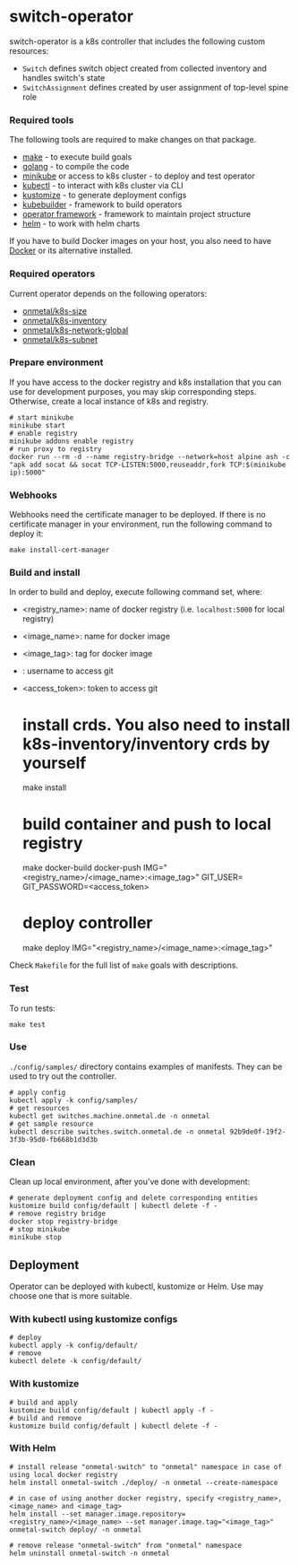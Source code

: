 # switch-operator
switch-operator is a k8s controller that includes the following custom resources:  
- `Switch` defines switch object created from collected inventory and handles switch's state
- `SwitchAssignment` defines created by user assignment of top-level spine role

### Required tools
The following tools are required to make changes on that package.

- [make](https://www.gnu.org/software/make/) - to execute build goals
- [golang](https://golang.org/) - to compile the code
- [minikube](https://minikube.sigs.k8s.io/) or access to k8s cluster - to deploy and test operator
- [kubectl](https://kubernetes.io/docs/tasks/tools/install-kubectl/) - to interact with k8s cluster via CLI
- [kustomize](https://kustomize.io/) - to generate deployment configs
- [kubebuilder](https://book.kubebuilder.io) - framework to build operators
- [operator framework](https://operatorframework.io/) - framework to maintain project structure
- [helm](https://helm.sh/) - to work with helm charts

If you have to build Docker images on your host,
you also need to have [Docker](https://www.docker.com/) or its alternative installed.

### Required operators
Current operator depends on the following operators:
- [onmetal/k8s-size](https://github.com/onmetal/k8s-size)
- [onmetal/k8s-inventory](https://github.com/onmetal/k8s-inventory)
- [onmetal/k8s-network-global](https://github.com/onmetal/k8s-network-global)
- [onmetal/k8s-subnet](https://github.com/onmetal/k8s-subnet)

### Prepare environment
If you have access to the docker registry and k8s installation that you can use for development purposes, you may skip
corresponding steps. Otherwise, create a local instance of k8s and registry.

    # start minikube
    minikube start
    # enable registry
    minikube addons enable registry
    # run proxy to registry
    docker run --rm -d --name registry-bridge --network=host alpine ash -c "apk add socat && socat TCP-LISTEN:5000,reuseaddr,fork TCP:$(minikube ip):5000"

### Webhooks
Webhooks need the certificate manager to be deployed. If there is no certificate manager in your environment, run the following 
command to deploy it:

    make install-cert-manager

### Build and install
In order to build and deploy, execute following command set, where:
- <registry_name>: name of docker registry (i.e. `localhost:5000` for local registry)
- <image_name>: name for docker image
- <image_tag>: tag for docker image
- <username>: username to access git
- <access_token>: token to access git


    # install crds. You also need to install k8s-inventory/inventory crds by yourself
    make install
    # build container and push to local registry
    make docker-build docker-push IMG="<registry_name>/<image_name>:<image_tag>" GIT_USER=<username> GIT_PASSWORD=<access_token>
    # deploy controller
    make deploy IMG="<registry_name>/<image_name>:<image_tag>"

Check `Makefile` for the full list of `make` goals with descriptions.

### Test
To run tests:

    make test

### Use
`./config/samples/` directory contains examples of manifests. They can be used to try out the controller.

    # apply config
    kubectl apply -k config/samples/
    # get resources
    kubectl get switches.machine.onmetal.de -n onmetal
    # get sample resource
    kubectl describe switches.switch.onmetal.de -n onmetal 92b9de0f-19f2-3f3b-95d0-fb668b1d3d3b

### Clean
Clean up local environment, after you've done with development:

    # generate deployment config and delete corresponding entities
    kustomize build config/default | kubectl delete -f -
    # remove registry bridge
    docker stop registry-bridge
    # stop minikube
    minikube stop

## Deployment
Operator can be deployed with kubectl, kustomize or Helm. Use may choose one that is more suitable.

### With kubectl using kustomize configs

    # deploy
    kubectl apply -k config/default/
    # remove
    kubectl delete -k config/default/

### With kustomize

    # build and apply
    kustomize build config/default | kubectl apply -f -
    # build and remove
    kustomize build config/default | kubectl delete -f -

### With Helm

    # install release "onmetal-switch" to "onmetal" namespace in case of using local docker registry
    helm install onmetal-switch ./deploy/ -n onmetal --create-namespace
    
    # in case of using another docker registry, specify <registry_name>, <image_name> and <image_tag>
    helm install --set manager.image.repository=<registry_name>/<image_name> --set manager.image.tag="<image_tag>" onmetal-switch deploy/ -n onmetal
    
    # remove release "onmetal-switch" from "onmetal" namespace
    helm uninstall onmetal-switch -n onmetal